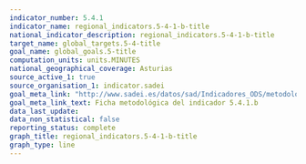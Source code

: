 ```yaml
---
indicator_number: 5.4.1
indicator_name: regional_indicators.5-4-1-b-title
national_indicator_description: regional_indicators.5-4-1-b-title
target_name: global_targets.5-4-title
goal_name: global_goals.5-title
computation_units: units.MINUTES
national_geographical_coverage: Asturias
source_active_1: true
source_organisation_1: indicator.sadei
goal_meta_link: "http://www.sadei.es/datos/sad/Indicadores_ODS/metodologia/5.4.1.b.pdf"
goal_meta_link_text: Ficha metodológica del indicador 5.4.1.b
data_last_update:  
data_non_statistical: false
reporting_status: complete
graph_title: regional_indicators.5-4-1-b-title
graph_type: line
---
```

